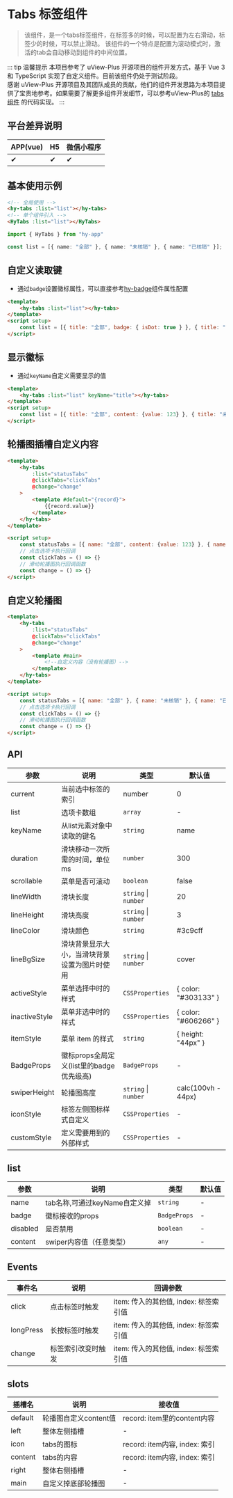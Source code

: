 # Tabs 标签组件
> 该组件，是一个tabs标签组件，在标签多的时候，可以配置为左右滑动，标签少的时候，可以禁止滑动。 该组件的一个特点是配置为滚动模式时，激活的tab会自动移动到组件的中间位置。

::: tip 温馨提示
本项目参考了 uView-Plus 开源项目的组件开发方式，基于 Vue 3 和 TypeScript 实现了自定义组件。目前该组件仍处于测试阶段。<br>
感谢 uView-Plus 开源项目及其团队成员的贡献，他们的组件开发思路为本项目提供了宝贵地参考。如果需要了解更多组件开发细节，可以参考uView-Plus的 [tabs组件](https://uiadmin.net/uview-plus/components/tabs.html) 的代码实现。
:::

## 平台差异说明

| APP(vue) | H5 | 微信小程序 |
|----------|----|-------|
| ✔        | ✔  | ✔     |

## 基本使用示例

```html
<!-- 全局使用 -->
<hy-tabs :list="list"></hy-tabs>
<!-- 单个组件引入 -->
<HyTabs :list="list"></HyTabs>
```
```ts
import { HyTabs } from "hy-app"

const list = [{ name: "全部" }, { name: "未核销" }, { name: "已核销" }];
```

## 自定义读取键
- 通过`badge`设置徽标属性，可以直接参考[hy-badge](./badge.md)组件属性配置
```html
<template>
    <hy-tabs :list="list"></hy-tabs>
</template>
<script setup>
    const list = [{ title: "全部", badge: { isDot: true } }, { title: "未核销", badge: { value: 5 }}, { title: "已核销" }];
</script>
```

## 显示徽标
- 通过`keyName`自定义需要显示的值
```html
<template>
    <hy-tabs :list="list" keyName="title"></hy-tabs>
</template>
<script setup>
    const list = [{ title: "全部", content: {value: 123} }, { title: "未核销" }, { title: "已核销" }];
</script>
```

## 轮播图插槽自定义内容

```html
<template>
    <hy-tabs
        :list="statusTabs"
        @clickTabs="clickTabs"
        @change="change"
    >
        <template #default="{record}">
            {{record.value}}
        </template>
    </hy-tabs>
</template>

<script setup>
    const statusTabs = [{ name: "全部", content: {value: 123} }, { name: "未核销" }, { name: "已核销" }];
    // 点击选项卡执行回调
    const clickTabs = () => {}
    // 滑动轮播图执行回调函数
    const change = () => {}
</script>
```

## 自定义轮播图

```html
<template>
    <hy-tabs
        :list="statusTabs"
        @clickTabs="clickTabs"
        @change="change"
    >
        <template #main>
            <!--自定义内容（没有轮播图）-->
        </template>
    </hy-tabs>
</template>

<script setup>
    const statusTabs = [{ name: "全部" }, { name: "未核销" }, { name: "已核销" }];
    // 点击选项卡执行回调
    const clickTabs = () => {}
    // 滑动轮播图执行回调函数
    const change = () => {}
</script>
```

## API

| 参数            | 说明                           | 类型                   | 默认值                    |
|---------------|------------------------------|----------------------|------------------------|
| current       | 当前选中标签的索引                    | number               | 0                      |
| list          | 选项卡数组                        | `array`              | -                      |
| keyName       | 从list元素对象中读取的键名              | `string`             | name                   |
| duration      | 滑块移动一次所需的时间，单位 ms            | `number`             | 300                    |
| scrollable    | 菜单是否可滚动                      | `boolean`            | false                  |
| lineWidth     | 滑块长度                         | `string` \| `number` | 20                     |
| lineHeight    | 滑块高度                         | `string` \| `number` | 3                      |
| lineColor     | 滑块颜色                         | `string`             | #3c9cff                |
| lineBgSize    | 滑块背景显示大小，当滑块背景设置为图片时使用       | `string` \| `number` | cover                  |
| activeStyle   | 菜单选择中时的样式                    | `CSSProperties`      | \{ color: "#303133" \} |
| inactiveStyle | 菜单非选中时的样式                    | `CSSProperties`      | \{ color: "#606266" \} |
| itemStyle     | 菜单 item 的样式                  | `string`             | \{ height: "44px" \}   |
| BadgeProps    | 徽标props全局定义(list里的badge优先级高) | `BadgeProps`         | -                      |
| swiperHeight  | 轮播图高度                        | `string` \| `number` | calc(100vh - 44px)     |
| iconStyle     | 标签左侧图标样式自定义                  | `CSSProperties`      | -                      |
| customStyle   | 定义需要用到的外部样式                  | `CSSProperties`      | -                      |

## list

| 参数       | 说明                   | 类型           | 默认值 |
|----------|----------------------|--------------|-----|
| name     | tab名称,可通过keyName自定义掉 | `string`     | -   |
| badge    | 徽标接收的props           | `BadgeProps` | -   |
| disabled | 是否禁用                 | `boolean`    | -   |
| content  | swiper内容值（任意类型）      | `any`        | -   |


## Events

| 事件名       | 说明        | 回调参数                       |
|-----------|-----------|----------------------------|
| click     | 点击标签时触发   | item: 传入的其他值, index: 标签索引值 |
| longPress | 长按标签时触发   | item: 传入的其他值, index: 标签索引值 |
| change    | 标签索引改变时触发 | item: 传入的其他值, index: 标签索引值 |

## slots

| 插槽名     | 说明             | 接收值                       |
|---------|----------------|---------------------------|
| default | 轮播图自定义content值 | record: item里的content内容   |
| left    | 整体左侧插槽         | -                         |
| icon    | tabs的图标        | record: item内容, index: 索引 |
| content | tabs的内容        | record: item内容, index: 索引 |
| right   | 整体右侧插槽         | -                         |
| main    | 自定义掉底部轮播图      | -                         |